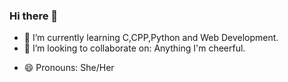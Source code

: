 ### Hi there 👋

<!--
- 🔭 I’m currently working on ...
-->
- 🌱 I’m currently learning C,CPP,Python and Web Development.
- 👯 I’m looking to collaborate on: Anything I'm cheerful.
<!-- 
- 🤔 I’m looking for help with ...
- 💬 Ask me about: Anything
- 📫 How to reach me: manasimulay06@gmail.com
-->
- 😄 Pronouns: She/Her
